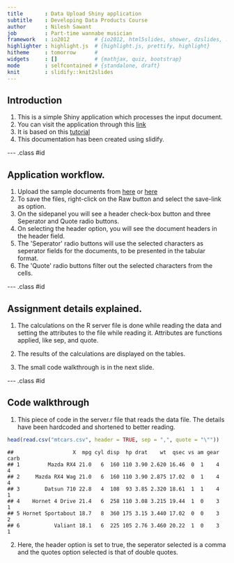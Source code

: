 ```yaml
---
title       : Data Upload Shiny application
subtitle    : Developing Data Products Course
author      : Nilesh Sawant
job         : Part-time wannabe musician
framework   : io2012        # {io2012, html5slides, shower, dzslides, ...}
highlighter : highlight.js  # {highlight.js, prettify, highlight}
hitheme     : tomorrow      # 
widgets     : []            # {mathjax, quiz, bootstrap}
mode        : selfcontained # {standalone, draft}
knit        : slidify::knit2slides
---
```


## Introduction

1. This is a simple Shiny application which processes the input document.
2. You can visit the application through this [link](http://nilsaw.shinyapps.io/my_app)
3. It is based on this [tutorial](http://rstudio.github.io/shiny/tutorial/#uploads)
4. This documentation has been created using slidify.

--- .class #id 

## Application workflow.

1. Upload the sample documents from [here](https://github.com/Nilsaw/datasciencecoursera/blob/master/Developing%20Data%20Products/Test%20Files/mtcars.csv) or [here](https://github.com/Nilsaw/datasciencecoursera/blob/master/Developing%20Data%20Products/Test%20Files/pressure.tsv)
2. To save the files, right-click on the Raw button and select the save-link as option.
3. On the sidepanel you will see a header check-box button and three Seperator and Quote radio buttons.
4. On selecting the header option, you will see the document headers in the header field.
5. The 'Seperator' radio buttons will use the selected characters as seperator fields for the documents, to be presented in the tabular format.
6. The 'Quote' radio buttons filter out the selected characters from the cells.


--- .class #id 

## Assignment details explained.

1. The calculations on the R server file is done while reading the data and setting the attributes to the file while reading it. Attributes are functions applied, like sep, and quote.

2. The results of the calculations are displayed on the tables.

3. The small code walkthrough is in the next slide.

--- .class #id 

## Code walkthrough

1. This piece of code in the server.r file that reads the data file. The details have been hardcoded and shortened to better reading.


```r
head(read.csv("mtcars.csv", header = TRUE, sep = ",", quote = "\""))
```

```
##                   X  mpg cyl disp  hp drat    wt  qsec vs am gear carb
## 1         Mazda RX4 21.0   6  160 110 3.90 2.620 16.46  0  1    4    4
## 2     Mazda RX4 Wag 21.0   6  160 110 3.90 2.875 17.02  0  1    4    4
## 3        Datsun 710 22.8   4  108  93 3.85 2.320 18.61  1  1    4    1
## 4    Hornet 4 Drive 21.4   6  258 110 3.08 3.215 19.44  1  0    3    1
## 5 Hornet Sportabout 18.7   8  360 175 3.15 3.440 17.02  0  0    3    2
## 6           Valiant 18.1   6  225 105 2.76 3.460 20.22  1  0    3    1
```


2. Here, the header option is set to true, the seperator selected is a comma and the quotes option selected is that of double quotes.

